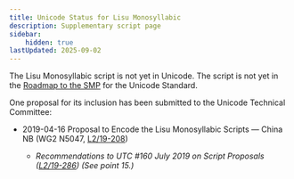 ```yaml
---
title: Unicode Status for Lisu Monosyllabic
description: Supplementary script page
sidebar:
    hidden: true
lastUpdated: 2025-09-02
---
```


The Lisu Monosyllabic script is not yet in Unicode. The script is not yet in the [Roadmap to the SMP](http://www.unicode.org/roadmaps/smp/) for the Unicode Standard. 

One proposal for its inclusion has been submitted to the Unicode Technical Committee:

- 2019-04-16 Proposal to Encode the Lisu Monosyllabic Scripts — China NB (WG2 N5047, [L2/19-208](http://www.unicode.org/cgi-bin/GetMatchingDocs.pl?L2/19-208))

  - _Recommendations to UTC #160 July 2019 on Script Proposals ([L2/19-286](https://www.unicode.org/L2/L2019/19286-script-recs.pdf)) (See point 15.)_

[comment]: # (end of intro)

[comment]: # (start of blocks)



[comment]: # (end of blocks)

[comment]: # (start of chars)



[comment]: # (end of chars)

[comment]: # (start of rest)


